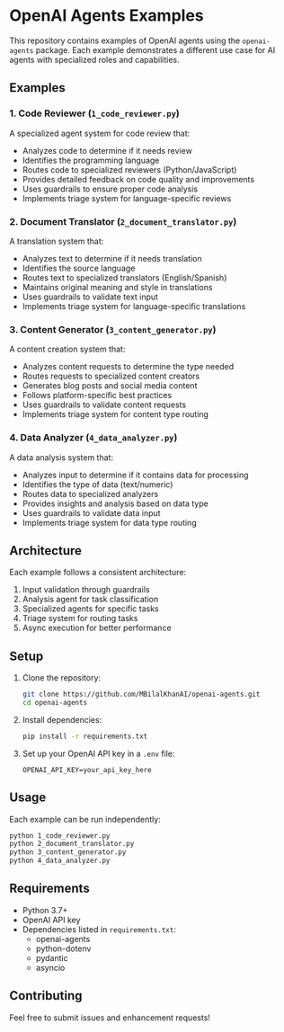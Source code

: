 # OpenAI Agents Examples

This repository contains examples of OpenAI agents using the `openai-agents` package. Each example demonstrates a different use case for AI agents with specialized roles and capabilities.

## Examples

### 1. Code Reviewer (`1_code_reviewer.py`)
A specialized agent system for code review that:
- Analyzes code to determine if it needs review
- Identifies the programming language
- Routes code to specialized reviewers (Python/JavaScript)
- Provides detailed feedback on code quality and improvements
- Uses guardrails to ensure proper code analysis
- Implements triage system for language-specific reviews

### 2. Document Translator (`2_document_translator.py`)
A translation system that:
- Analyzes text to determine if it needs translation
- Identifies the source language
- Routes text to specialized translators (English/Spanish)
- Maintains original meaning and style in translations
- Uses guardrails to validate text input
- Implements triage system for language-specific translations

### 3. Content Generator (`3_content_generator.py`)
A content creation system that:
- Analyzes content requests to determine the type needed
- Routes requests to specialized content creators
- Generates blog posts and social media content
- Follows platform-specific best practices
- Uses guardrails to validate content requests
- Implements triage system for content type routing

### 4. Data Analyzer (`4_data_analyzer.py`)
A data analysis system that:
- Analyzes input to determine if it contains data for processing
- Identifies the type of data (text/numeric)
- Routes data to specialized analyzers
- Provides insights and analysis based on data type
- Uses guardrails to validate data input
- Implements triage system for data type routing

## Architecture

Each example follows a consistent architecture:
1. Input validation through guardrails
2. Analysis agent for task classification
3. Specialized agents for specific tasks
4. Triage system for routing tasks
5. Async execution for better performance

## Setup

1. Clone the repository:
   ```bash
   git clone https://github.com/MBilalKhanAI/openai-agents.git
   cd openai-agents
   ```

2. Install dependencies:
   ```bash
   pip install -r requirements.txt
   ```

3. Set up your OpenAI API key in a `.env` file:
   ```
   OPENAI_API_KEY=your_api_key_here
   ```

## Usage

Each example can be run independently:
```bash
python 1_code_reviewer.py
python 2_document_translator.py
python 3_content_generator.py
python 4_data_analyzer.py
```

## Requirements

- Python 3.7+
- OpenAI API key
- Dependencies listed in `requirements.txt`:
  - openai-agents
  - python-dotenv
  - pydantic
  - asyncio

## Contributing

Feel free to submit issues and enhancement requests! 